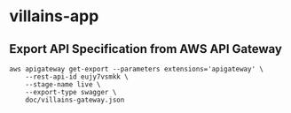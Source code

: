 # villains-app


## Export API Specification from AWS API Gateway

```console
aws apigateway get-export --parameters extensions='apigateway' \
    --rest-api-id eujy7vsmkk \
    --stage-name live \
    --export-type swagger \
    doc/villains-gateway.json
```